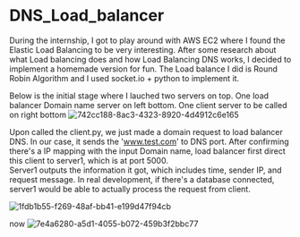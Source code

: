 # DNS_Load_balancer

During the internship, I got to play around with AWS EC2 where I found the Elastic Load Balancing to be very interesting. After some research about what Load balancing does and how Load Balancing DNS works, I decided to implement a homemade version for fun.
The Load balance  I did is Round Robin Algorithm and I used socket.io + python to implement it. 


Below is the initial stage where I lauched two servers on top. One load balancer Domain name server on left bottom. One client server to be called on right bottom
![742cc188-8ac3-4323-8920-4d4912c6e165](https://user-images.githubusercontent.com/13871858/28246397-c5392b74-69cd-11e7-91af-2155c8116790.png)




Upon called the client.py, we just made a domain request to load balancer DNS. In our case, it sends the 'www.test.com' to DNS port.
After confirming there's a IP mapping with the input Domain name, load balancer first direct this client to server1, which is at port 5000.  
Server1 outputs the information it got, which includes time, sender IP, and request message. In real development, if there's a database connected, server1 would be able to actually process the request from client.


![1fdb1b55-f269-48af-bb41-e199d47f94cb](https://user-images.githubusercontent.com/13871858/28246399-c8ef4618-69cd-11e7-8287-fdd94087700a.png)






now 
![7e4a6280-a5d1-4055-b072-459b3f2bbc77](https://user-images.githubusercontent.com/13871858/28246401-cc5475b2-69cd-11e7-9f2c-ba42df780d51.png)
